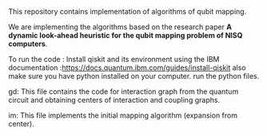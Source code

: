 This repository contains implementation of algorithms of qubit mapping.


We are implementing the algorithms based on the research paper **A dynamic look-ahead heuristic for the qubit mapping problem of NISQ computers**.

To run the code :
Install qiskit and its environment using the IBM documentation :https://docs.quantum.ibm.com/guides/install-qiskit
also make sure you have python installed on your computer.
run the  python files.

gd: This file contains the code for interaction graph from the quantum circuit and obtaining centers of interaction and coupling graphs.


im: This file implements the initial mapping algorithm (expansion from center).
